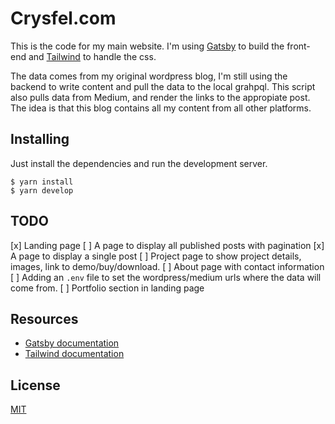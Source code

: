# Crysfel.com
This is the code for my main website. I'm using [Gatsby](https://www.gatsbyjs.org/docs/) to build the front-end and [Tailwind](https://tailwindcss.com/docs/what-is-tailwind/) to handle the css.

The data comes from my original wordpress blog, I'm still using the backend to write content and pull the data to the  local grahpql. This script also pulls data from Medium, and render the links to the appropiate post. The idea is that this blog contains all my content from all other platforms.

## Installing
Just install the dependencies and run the development server.

```
$ yarn install
$ yarn develop
```

## TODO
[x] Landing page
[ ] A page to display all published posts with pagination
[x] A page to display a single post
[ ] Project page to show project details, images, link to demo/buy/download.
[ ] About page with contact information
[ ] Adding an `.env` file to set the wordpress/medium urls where the data will come from.
[ ] Portfolio section in landing page

## Resources
* [Gatsby documentation](https://www.gatsbyjs.org/docs/)
* [Tailwind documentation](https://tailwindcss.com/docs/what-is-tailwind/)

## License
[MIT](https://github.com/taylorbryant/gatsby-starter-tailwind/blob/master/LICENSE.md)

